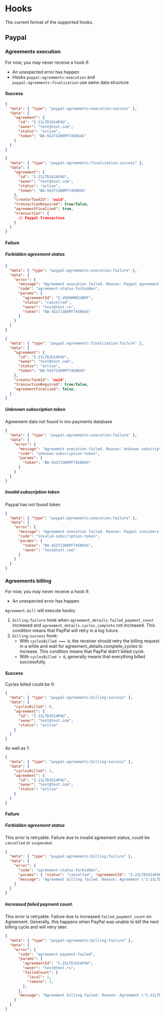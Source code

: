 # Hooks
The current format of the supported hooks.

## Paypal

### Agreements execution
For now, you may never receive a hook if:
* An unexpected error has happen
* Hooks `paypal:agreements:execution` and `paypal:agreements:finalization` use same data structure

#### Success

```json
{
  "meta": { "type": "paypal:agreements:execution:success" },
  "data": {
    "agreement": {
      "id": "I-21LTDJU14P4U",
      "owner": "test@test.com",
      "status": "active",
      "token": "BA-5G371300PF745064S"  
    }
  }
}
```

```json
{
  "meta": { "type": "paypal:agreements:finalization:success" },
  "data": {
    "agreement": {
      "id": "I-21LTDJU14P4U",
      "owner": "test@test.com",
      "status": "active",
      "token": "BA-5G371300PF745064S"  
    },
    "creatorTaskId": 'uuid',
    "transactionRequired": true/false,
    "agreementFinalized": true,
    "transaction": {
      // Paypal Transaction
    }
  }
}
```


#### Failure

##### Forbidden agreement status
```json
{
  "meta": { "type": "paypal:agreements:execution:failure" },
  "data": {
    "error": {
      "message": "Agreement execution failed. Reason: Paypal agreement \"I-VG69HM654BKF\" has status: \"cancelled\", not \"active\"",
      "code": "agreement-status-forbidden",
      "params": {
        "agreementId": "I-VG69HM654BKF",
        "status": "cancelled",
        "owner": "test@test.ru",
        "token": "BA-5G371300PF745064S"  
      }
    }
  }
}
```

```json
{
  "meta": { "type": "paypal:agreements:finalization:failure" },
  "data": {
    "agreement": {
      "id": "I-21LTDJU14P4U",
      "owner": "test@test.com",
      "status": "active",
      "token": "BA-5G371300PF745064S"  
    },
    "creatorTaskId": 'uuid',
    "transactionRequired": true/false,
    "agreementFinalized": false,
  }
}
```


##### Unknown subscription token
Agreement data not found in ms-payments database
```json
{
  "meta": { "type": "paypal:agreements:execution:failure" },
  "data": {
    "error": {
      "message": "Agreement execution failed. Reason: Unknown subscription token \"BA-5G371300PF745064S\"",
      "code": "unknown-subscription-token",
      "params": {
        "token": "BA-5G371300PF745064S"  
      }
    }
  }
}
```

##### Invalid subscription token
Paypal has not found token
```json
{
  "meta": { "type": "paypal:agreements:execution:failure" },
  "data": {
    "error": {
      "message": "Agreement execution failed. Reason: Paypal considers token \"BA-5G371300PF745064S\" as invalid",
      "code": "invalid-subscription-token",
      "params": {
        "token": "BA-5G371300PF745064S",
        "owner": "test@test.com"
      }
    }
  }
}
```

### Agreements billing
For now, you may never receive a hook if:
* An unexpected error has happen

`Agreement.bill` will execute hooks:

1. `billing:failure` hook when `agreement_details.failed_payment_count` increased and `agreement_details.cycles_complete` not increased. This condition means that PayPal will retry in a log future.
2. `billing:success` hook:
    * With `cyclesBilled === 0`, the receiver should retry the billing request in a while and wait for agreement_details.complete_cycles to increase. This condition means that PayPal didn't billed cycle.
    * With `cyclesBilled > 0`, generally means that everything billed successfully.

#### Success
Cycles billed could be 0:

```json
{
  "meta": { "type": "paypal:agreements:billing:success" },
  "data": {
    "cyclesBilled": 0,
    "agreement": {
      "id": "I-21LTDJU14P4U",
      "owner": "test@test.com",
      "status": "active"
    }
  }
}
```

As well as 1:
```json
{
  "meta": { "type": "paypal:agreements:billing:success" },
  "data": {
    "cyclesBilled": 1,
    "agreement": {
      "id": "I-21LTDJU14P4U",
      "owner": "test@test.com",
      "status": "active"
    }
  }
}
```

#### Failure

##### Forbidden agreement status
This error is retryable.
Failure due to invalid agreement status, could be `cancelled` or `suspended`:
```json
{
  "meta": { "type": "paypal:agreements:billing:failure" },
  "data": {
    "error": {
      "code": "agreement-status-forbidden",
      "params": { "status": "cancelled", "agreementId": "I-21LTDJU14P4U", "owner": "test@test.ru" },
      "message": "Agreement billing failed. Reason: Agreement \"I-21LTDJU14P4U\" has status \"cancelled\""
    }
  }
}
```

##### Increased failed payment count.
This error is retryable.
Failure due to increased `failed_payment_count` on Agreement. Generally, this happens when PayPal was unable to bill the next billing cycle and will retry later.
```json
{
  "meta": { "type": "paypal:agreements:billing:failure" },
  "data": {
    "error": {
      "code": "agreement-payment-failed",
      "params": {
        "agreementId": "I-21LTDJU14P4U",
        "owner": "test@test.ru",
        "failedCount": {
          "local": 1,
          "remote": 2,
        },
      },
      "message": "Agreement billing failed. Reason: Agreement \"I-21LTDJU14P4U\" as increased failed payment count"
    }
  }
}
```
